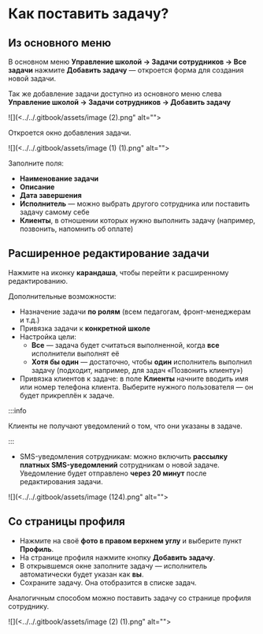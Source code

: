 # Как поставить задачу?

## Из основного меню

В основном меню **Управление школой → Задачи сотрудников → Все задачи** нажмите **Добавить задачу** — откроется форма для создания новой задачи.

Так же добавление задачи доступно из основного меню слева **Управление школой → Задачи сотрудников → Добавить задачу**

![](<../../.gitbook/assets/image (2).png" alt=""><figcaption></figcaption></figure>

Откроется окно добавления задачи.

![](<../../.gitbook/assets/image (1) (1).png" alt=""><figcaption></figcaption></figure>

Заполните поля:

* **Наименование задачи**
* **Описание**
* **Дата завершения**
* **Исполнитель** — можно выбрать другого сотрудника или поставить задачу самому себе
* **Клиенты**, в отношении которых нужно выполнить задачу (например, позвонить, напомнить об оплате)

## Расширенное редактирование задачи

Нажмите на иконку **карандаша**, чтобы перейти к расширенному редактированию.

Дополнительные возможности:

* Назначение задачи **по ролям** (всем педагогам, фронт-менеджерам и т.д.)
* Привязка задачи к **конкретной школе**
* Настройка цели:
  * **Все** — задача будет считаться выполненной, когда **все** исполнители выполнят её
  * **Хотя бы один** — достаточно, чтобы **один** исполнитель выполнил задачу (подходит, например, для задач «Позвонить клиенту»)
* Привязка клиентов к задаче: в поле **Клиенты** начните вводить имя или номер телефона клиента. Выберите нужного пользователя — он будет прикреплён к задаче.

:::info

Клиенты не получают уведомлений о том, что они указаны в задаче.

:::

* SMS-уведомления сотрудникам: можно включить **рассылку платных SMS-уведомлений** сотрудникам о новой задаче.\
  Уведомление будет отправлено **через 20 минут** после редактирования задачи.

![](<../../.gitbook/assets/image (124).png" alt=""><figcaption></figcaption></figure>

## Со страницы профиля

* Нажмите на своё **фото в правом верхнем углу** и выберите пункт **Профиль**.
* На странице профиля нажмите кнопку **Добавить задачу**.
* В открывшемся окне заполните задачу — исполнитель автоматически будет указан как **вы**.
* Сохраните задачу. Она отобразится в списке задач.

Аналогичным способом можно поставить задачу со странице профиля сотруднику.&#x20;

![](<../../.gitbook/assets/image (2) (1).png" alt=""><figcaption></figcaption></figure>
